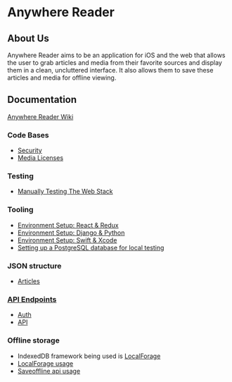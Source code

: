 # Anywhere Reader

## About Us

Anywhere Reader aims to be an application for iOS and the web that allows the user to grab articles and media from their favorite sources and display them in a clean, uncluttered interface. It also allows them to save these articles and media for offline viewing. 

## Documentation

[Anywhere Reader Wiki](https://github.com/Lambda-School-Labs/Labs8-OfflineReader/wiki)

### Code Bases
- [Security](https://github.com/Lambda-School-Labs/Labs8-OfflineReader/wiki/Security)
- [Media Licenses](https://github.com/Lambda-School-Labs/Labs8-OfflineReader/wiki/Media-Licenses)


### Testing
- [Manually Testing The Web Stack](https://github.com/Lambda-School-Labs/Labs8-OfflineReader/wiki/Manually-Testing-The-Web-Stack)


### Tooling
- [Environment Setup: React & Redux](https://github.com/Lambda-School-Labs/Labs8-OfflineReader/wiki/Environment-Setup:-React-&-Redux)
- [Environment Setup: Django & Python](https://github.com/Lambda-School-Labs/Labs8-OfflineReader/wiki/Environment-Setup:-Django-&-Python)
- [Environment Setup: Swift & Xcode](https://github.com/Lambda-School-Labs/Labs8-OfflineReader/wiki/Environment-Setup:-Swift-&-Xcode)
- [Setting up a PostgreSQL database for local testing](https://github.com/Lambda-School-Labs/Labs8-OfflineReader/wiki/Setting-up-a-PostgreSQL-database-for-local-testing)


### JSON structure
- [Articles](https://github.com/Lambda-School-Labs/Labs8-OfflineReader/wiki/Article-JSON-structure)


### [API Endpoints](https://github.com/Lambda-School-Labs/Labs8-OfflineReader/wiki/API-Endpoints)

- [Auth](https://github.com/Lambda-School-Labs/Labs8-OfflineReader/wiki/Auth)
- [API](https://github.com/Lambda-School-Labs/Labs8-OfflineReader/wiki/API)


### Offline storage
- IndexedDB framework being used is [LocalForage](https://localforage.github.io/localForage)
- [LocalForage usage](https://github.com/Lambda-School-Labs/Labs8-OfflineReader/wiki/LocalForage-usage)
- [Saveoffline api usage](https://github.com/Lambda-School-Labs/Labs8-OfflineReader/wiki/Saveoffline-API-usage)
